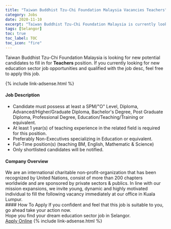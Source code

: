 ```yaml
---
title: "Taiwan Buddhist Tzu-Chi Foundation Malaysia Vacancies Teachers" 
category: Jobs 
date: 2020-11-10 
excerpt: "Taiwan Buddhist Tzu-Chi Foundation Malaysia is currently looking for suitable person to fill in the Teachers which positioned at Selangor" 
tags: [Selangor] 
toc: true 
toc_label: TOC 
toc_icon: "fire" 
--- 
```


<p>Taiwan Buddhist Tzu-Chi Foundation Malaysia is looking for new potential candidates to fill in for <b>Teachers</b> position. If you currently looking for new education sector job opportunities and qualified with the job desc, feel free to apply this job.
</p>{% include link-adsense.html %} 
 <div><div><div><h4>Job Description</h4></div></div><div><div><span><div><ul><li>Candidate must possess at least a SPM/"O" Level, Diploma, Advanced/Higher/Graduate Diploma, Bachelor's Degree, Post Graduate Diploma, Professional Degree, Education/Teaching/Training or equivalent.</li><li>At least 1 year(s) of teaching experience in the related field is required for this position.</li><li>Preferably Non-Executives specializing in Education or equivalent.</li><li>Full-Time position(s) (teaching BM, English, Mathematic &amp; Science)&#160;</li><li>Only shortlisted candidates will be notified.</li></ul></div></span></div></div></div> 
<div><div><div><h4>Company Overview</h4></div></div><div><div><span><div><div>We are an international charitable non-profit-organization that has been recognized by United Nations, consist of more than 200 chapters worldwide and are sponsored by private sectors &amp; publics. In line with our mission expansions, we invite young, dynamic and highly motivated individual to fill the following vacancy immediately at our office in Kuala Lumpur.</div></div></span></div></div></div> 
#### How To Apply 
If you confident and feel that this job is suitable to you, go ahead take your action now. <br/> 
Hope you find your dream education sector job in Selangor. <br/> 
<a href="https://www.jobstreet.com.my/en/job/teachers-4421513?jobId=jobstreet-my-job-4421513&sectionRank=11&token=0~45cb59a3-4d33-441a-928b-2873efc18c3a&fr=SRP%20View%20In%20New%20Ta" class="btn btn--info" target="_blank" rel="nofollow noopenner">Apply Online</a> 
{% include link-adsense.html %} 